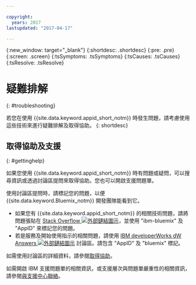 ```yaml
---

copyright:
  years: 2017
lastupdated: "2017-04-17"

---
```

{:new_window: target="_blank"}
{:shortdesc: .shortdesc}
{:pre: .pre}
{:screen: .screen}
{:tsSymptoms: .tsSymptoms}
{:tsCauses: .tsCauses}
{:tsResolve: .tsResolve}

# 疑難排解
{: #troubleshooting}

若您在使用 {{site.data.keyword.appid_short_notm}} 時發生問題，請考慮使用這些技術來進行疑難排解及取得協助。
{: shortdesc}


## 取得協助及支援
{: #gettinghelp}

如果您使用 {{site.data.keyword.appid_short_notm}} 時有問題或疑問，可以搜尋資訊或透過討論區提問來取得協助。您也可以開啟支援問題單。

使用討論區提問時，請標記您的問題，以便 {{site.data.keyword.Bluemix_notm}} 開發團隊能看到它。

* 如果您有 {{site.data.keyword.appid_short_notm}} 的相關技術問題，請將問題張貼在 <a href="http://stackoverflow.com/search?q=appid+ibm-bluemix" target="_blank">Stack Overflow <img src="../../icons/launch-glyph.svg" alt="外部鏈結圖示"></a>，並使用 "ibm-bluemix" 及 "AppID" 來標記您的問題。
* 若是服務及開始使用指示的相關問題，請使用 <a href="https://developer.ibm.com/answers/search.html?f=&type=question&redirect=search%2Fsearch&sort=relevance&q=AppID%20%2B[bluemix]" target="_blank">IBM developerWorks dW Answers <img src="../../icons/launch-glyph.svg" alt="外部鏈結圖示"></a> 討論區。請包含 "AppID" 及 "bluemix" 標記。

如需使用討論區的詳細資料，請參閱[取得協助](/docs/support/index.html#getting-help)。

如需開啟 IBM 支援問題單的相關資訊，或支援層次與問題單嚴重性的相關資訊，請參閱[與支援中心聯絡](/docs/support/index.html#contacting-support)。
